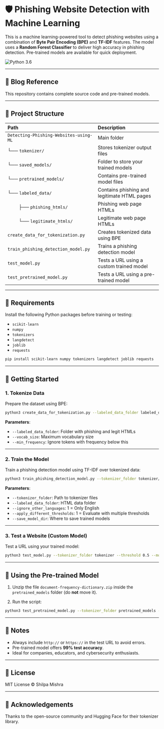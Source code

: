 
# 🛡️ Phishing Website Detection with Machine Learning

This is a machine learning-powered tool to detect phishing websites using a combination of **Byte Pair Encoding (BPE)** and **TF-IDF** features. The model uses a **Random Forest Classifier** to deliver high accuracy in phishing detection. Pre-trained models are available for quick deployment.

![Python 3.6](https://img.shields.io/badge/python-3.6-green.svg?style=plastic)

---

## 🧠 Blog Reference
This repository contains complete source code and pre-trained models.

---

## 📁 Project Structure

| Path | Description |
| :--- | :---------- |
| `Detecting-Phishing-Websites-using-ML` | Main folder |
| └── `tokenizer/` | Stores tokenizer output files |
| └── `saved_models/` | Folder to store your trained models |
| └── `pretrained_models/` | Contains pre-trained model files |
| └── `labeled_data/` | Contains phishing and legitimate HTML pages |
| &emsp;&emsp; ├── `phishing_htmls/` | Phishing web page HTMLs |
| &emsp;&emsp; └── `legitimate_htmls/` | Legitimate web page HTMLs |
| `create_data_for_tokenization.py` | Creates tokenized data using BPE |
| `train_phishing_detection_model.py` | Trains a phishing detection model |
| `test_model.py` | Tests a URL using a custom trained model |
| `test_pretrained_model.py` | Tests a URL using a pre-trained model |

---

## 🧰 Requirements

Install the following Python packages before training or testing:

- `scikit-learn`
- `numpy`
- `tokenizers`
- `langdetect`
- `joblib`
- `requests`

```bash
pip install scikit-learn numpy tokenizers langdetect joblib requests
```

---

## 🚀 Getting Started

### 1. Tokenize Data

Prepare the dataset using BPE:

```bash
python3 create_data_for_tokenization.py --labeled_data_folder labeled_data --vocab_size 300 --min_frequency 3
```

**Parameters**:
- `--labeled_data_folder`: Folder with phishing and legit HTMLs
- `--vocab_size`: Maximum vocabulary size
- `--min_frequency`: Ignore tokens with frequency below this

---

### 2. Train the Model

Train a phishing detection model using TF-IDF over tokenized data:

```bash
python3 train_phishing_detection_model.py --tokenizer_folder tokenizer/ --labeled_data_folder labeled_data/ --ignore_other_languages 1 --apply_different_thresholds 1 --save_model_dir saved_models
```

**Parameters**:
- `--tokenizer_folder`: Path to tokenizer files
- `--labeled_data_folder`: HTML data folder
- `--ignore_other_languages`: 1 = Only English
- `--apply_different_thresholds`: 1 = Evaluate with multiple thresholds
- `--save_model_dir`: Where to save trained models

---

### 3. Test a Website (Custom Model)

Test a URL using your trained model:

```bash
python3 test_model.py --tokenizer_folder tokenizer --threshold 0.5 --model_dir saved_models --website_to_test https://www.google.com
```

---

## 🧪 Using the Pre-trained Model

1. Unzip the file `document-frequency-dictionary.zip` inside the `pretrained_models` folder (do **not** move it).

2. Run the script:

```bash
python3 test_pretrained_model.py --tokenizer_folder pretrained_models --threshold 0.5 --model_dir pretrained_models --website_to_test https://www.google.com
```

---

## 📝 Notes

- Always include `http://` or `https://` in the test URL to avoid errors.
- Pre-trained model offers **99% test accuracy**.
- Ideal for companies, educators, and cybersecurity enthusiasts.

---

## 📌 License

MIT License © Shilpa Mishra

---

## 🙌 Acknowledgements

Thanks to the open-source community and Hugging Face for their tokenizer library.
